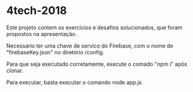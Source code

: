 # 4tech-2018
Este projeto contem os exercícios e desafios solucionados, que foram propostos na apresentação.

Necessario ter uma chave de servico do Firebase, com o nome de "firebaseKey.json" no diretório /config.

Para que seja executado corretamente, execute o comado "npm i" após clonar.

Para executar, basta executar o comando node app.js
